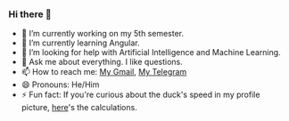 ### Hi there 👋
- 🔭 I’m currently working on my 5th semester.
- 🌱 I’m currently learning Angular.
- 🤔 I’m looking for help with Artificial Intelligence and Machine Learning.
- 💬 Ask me about everything. I like questions.
- 📫 How to reach me: [My Gmail](mailto:thealexlucian@gmail.com), [My Telegram](https://t.me/FekKonamAlirezaBezarCheckKonam)
- 😄 Pronouns: He/Him
- ⚡ Fun fact: If you're curious about the duck's speed in my profile picture, [here](https://www.reddit.com/r/theydidthemath/comments/l5yjah/comment/gkycr68/?utm_source=share&utm_medium=web2x&context=3)'s the calculations.

<!--
**AlirezaTheBruh/AlirezaTheBruh** is a ✨ _special_ ✨ repository because its `README.md` (this file) appears on your GitHub profile.

Here are some ideas to get you started:

- 🔭 I’m currently working on ...
- 🌱 I’m currently learning ...
- 👯 I’m looking to collaborate on ...
- 🤔 I’m looking for help with ...
- 💬 Ask me about ...
- 📫 How to reach me: ...
- 😄 Pronouns: ...
- ⚡ Fun fact: ...
-->
